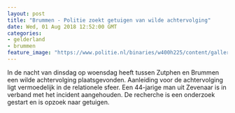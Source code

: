 ```yaml
---
layout: post
title: "Brummen - Politie zoekt getuigen van wilde achtervolging"
date: Wed, 01 Aug 2018 12:52:00 GMT
categories: 
- gelderland 
- brummen 
feature_image: "https://www.politie.nl/binaries/w400h225/content/gallery/politie/nieuws/2018/augustus/02-on/achtervolging-brummen.jpg"
---
```


In de nacht van dinsdag op woensdag heeft tussen Zutphen en Brummen een wilde achtervolging plaatsgevonden. Aanleiding voor de achtervolging ligt vermoedelijk in de relationele sfeer. Een 44-jarige man uit Zevenaar is in verband met het incident aangehouden. De recherche is een onderzoek gestart en is opzoek naar getuigen.
